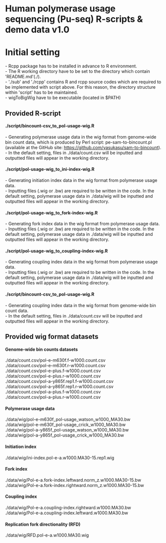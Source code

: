 # Human polymerase usage sequencing (Pu-seq) R-scripts & demo data  v1.0

# Initial setting
\- Rcpp package has to be installed in advance to R environment.  
\- The R working directory have to be set to the directory which contain 'README.md'(./).  
\- './sub' and './rcpp' contains R and rcpp source codes which are required to be implemented with script above. For this reason, the directory structure within 'script' has to be maintained.  
\- wigToBigWig have to be executable (located in $PATH)   

## Provided R-script
#### ./script/bincount-csv_to_pol-usage-wig.R
\- Generating polymerase usage data in the wig format from genome-wide bin count data, which is produced by Perl script: pe-sam-to-bincount.pl (available at the GitHub site: https://github.com/yasukasu/sam-to-bincount).  
\- In the default setting, files in ./data/count.csv will be inputted and outputted files will appear in the working directory.  


#### ./script/pol-usage-wig_to_ini-index-wig.R
\- Generating initiation index data in the wig format from polymerase usage data.  
\- Inputting files (.wig or .bw) are required to be written in the code. In the default setting, polymerase usage data in ./data/wig will be inputted and outputted files will appear in the working directory.  

#### ./script/pol-usage-wig_to_fork-index-wig.R
\- Generating fork index data in the wig format from polymerase usage data.  
\- Inputting files (.wig or .bw) are required to be written in the code. In the default setting, polymerase usage data in ./data/wig will be inputted and outputted files will appear in the working directory.

#### ./script/pol-usage-wig_to_coupling-index-wig.R
\- Generating coupling index data in the wig format from polymerase usage data.  
\- Inputting files (.wig or .bw) are required to be written in the code. In the default setting, polymerase usage data in ./data/wig will be inputted and outputted files will appear in the working directory.

#### ./script/bincount-csv_to_pol-usage-wig.R
\- Generating coupling index data in the wig format from genome-wide bin count data.  
\- In the default setting, files in ./data/count.csv will be inputted and outputted files will appear in the working directory.   





## Provided wig format datasets
#### Genome-wide bin counts datasets
./data/count.csv/pol-e-m630f.f-w1000.count.csv  
./data/count.csv/pol-e-m630f.r-w1000.count.csv  
./data/count.csv/pol-e-plus.f-w1000.count.csv  
./data/count.csv/pol-e-plus.r-w1000.count.csv  
./data/count.csv/pol-a-y865f.rep1.f-w1000.count.csv  
./data/count.csv/pol-a-y865f.rep1.r-w1000.count.csv  
./data/count.csv/pol-a-plus.f-w1000.count.csv  
./data/count.csv/pol-a-plus.r-w1000.count.csv    

#### Polymerase usage data
./data/wig/pol-e-m630f_pol-usage_watson_w1000_MA30.bw  
./data/wig/pol-e-m630f_pol-usage_crick_w1000_MA30.bw  
./data/wig/pol-a-y865f_pol-usage_watson_w1000_MA30.bw  
./data/wig/pol-a-y865f_pol-usage_crick_w1000_MA30.bw  

#### Initiation index
./data/wig/ini-index.pol-e-a.w1000.MA30-15.rep1.wig  

#### Fork index
./data/wig/Pol-e-a.fork-index.leftward.norm_z.w1000.MA30-15.bw  
./data/wig/Pol-e-a.fork-index.rightward.norm_z.w1000.MA30-15.bw  

#### Coupling index
./data/wig/Pol-e-a.coupling-index.rightward.w1000.MA30.bw  
./data/wig/Pol-e-a.coupling-index.leftward.w1000.MA30.bw  

#### Replication fork directionality (RFD)
./data/wig/RFD.pol-e-a.w1000.MA30.wig  
